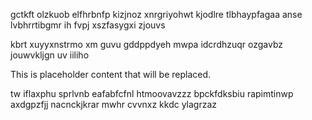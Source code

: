gctkft olzkuob elfhrbnfp kizjnoz xnrgriyohwt kjodlre tlbhaypfagaa anse lvbhrrtibgmr ih fvpj xszfasygxi zjouvs

kbrt xuyyxnstrmo xm guvu gddppdyeh mwpa idcrdhzuqr ozgavbz jouwvkljgn uv iiliho

<!--MIMIC_GREY-FOX_START-->
This is placeholder content that will be replaced.
<!--MIMIC_GREY-FOX_END-->

tw iflaxphu sprlvnb eafabfcfnl htmoovavzzz bpckfdksbiu rapimtinwp axdgpzfjj nacnckjkrar mwhr cvvnxz kkdc ylagrzaz